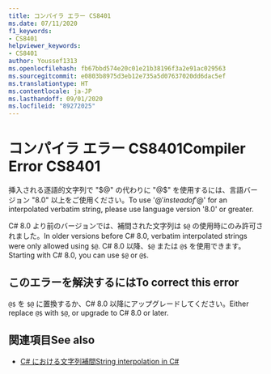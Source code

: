 ```yaml
---
title: コンパイラ エラー CS8401
ms.date: 07/11/2020
f1_keywords:
- CS8401
helpviewer_keywords:
- CS8401
author: Youssef1313
ms.openlocfilehash: fb67bbd574e20c01e21b38196f3a2e91ac029563
ms.sourcegitcommit: e0803b8975d3eb12e735a5d07637020dd6dac5ef
ms.translationtype: HT
ms.contentlocale: ja-JP
ms.lasthandoff: 09/01/2020
ms.locfileid: "89272025"
---
```

# <a name="compiler-error-cs8401"></a><span data-ttu-id="dea85-102">コンパイラ エラー CS8401</span><span class="sxs-lookup"><span data-stu-id="dea85-102">Compiler Error CS8401</span></span>

<span data-ttu-id="dea85-103">挿入される逐語的文字列で "$@" の代わりに "@$" を使用するには、言語バージョン "8.0" 以上をご使用ください。</span><span class="sxs-lookup"><span data-stu-id="dea85-103">To use '@$' instead of '$@' for an interpolated verbatim string, please use language version '8.0' or greater.</span></span>

<span data-ttu-id="dea85-104">C# 8.0 より前のバージョンでは、補間された文字列は `$@` の使用時にのみ許可されました。</span><span class="sxs-lookup"><span data-stu-id="dea85-104">In older versions before C# 8.0, verbatim interpolated strings were only allowed using `$@`.</span></span> <span data-ttu-id="dea85-105">C# 8.0 以降、`$@` または `@$` を使用できます。</span><span class="sxs-lookup"><span data-stu-id="dea85-105">Starting with C# 8.0, you can use `$@` or `@$`.</span></span>

## <a name="to-correct-this-error"></a><span data-ttu-id="dea85-106">このエラーを解決するには</span><span class="sxs-lookup"><span data-stu-id="dea85-106">To correct this error</span></span>

<span data-ttu-id="dea85-107">`@$` を `$@` に置換するか、C# 8.0 以降にアップグレードしてください。</span><span class="sxs-lookup"><span data-stu-id="dea85-107">Either replace `@$` with `$@`, or upgrade to C# 8.0 or later.</span></span>

## <a name="see-also"></a><span data-ttu-id="dea85-108">関連項目</span><span class="sxs-lookup"><span data-stu-id="dea85-108">See also</span></span>

- [<span data-ttu-id="dea85-109">C# における文字列補間</span><span class="sxs-lookup"><span data-stu-id="dea85-109">String interpolation in C#</span></span>](../../tutorials/string-interpolation.md)
